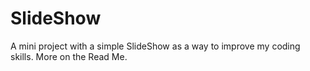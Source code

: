 # SlideShow
A mini project with a simple SlideShow as a way to improve my coding skills. More on the Read Me.
